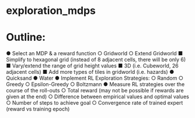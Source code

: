 # exploration_mdps

# Outline:
 ● Select an MDP & a reward function
    ○ Gridworld
    ○ Extend Gridworld
       ■ Simplify to hexagonal grid (instead of 8 adjacent cells, there will be only 6)
       ■ Vary/extend the range of grid height values
■ 3D (i.e. Cubeworld, 26 adjacent cells)
■ Add more types of tiles in gridworld (i.e. hazards)
● Quicksand
● Water
● Implement RL Exploration Strategies:
○ Random
○ Greedy
○ Epsilon-Greedy
○ Boltzmann
● Measure RL strategies over the course of the roll-outs
○ Total reward (may not be possible if rewards are given at the end)
○ Difference between empirical values and optimal values
○ Number of steps to achieve goal
○ Convergence rate of trained expert (reward vs training epoch)
